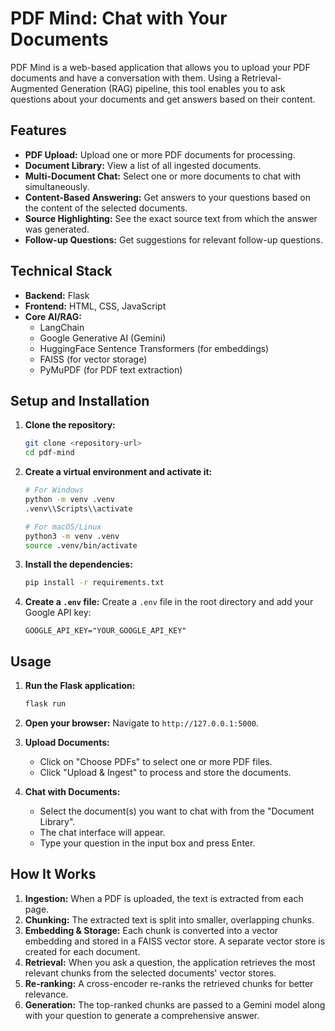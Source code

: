 # PDF Mind: Chat with Your Documents

PDF Mind is a web-based application that allows you to upload your PDF documents and have a conversation with them. Using a Retrieval-Augmented Generation (RAG) pipeline, this tool enables you to ask questions about your documents and get answers based on their content.

## Features

- **PDF Upload:** Upload one or more PDF documents for processing.
- **Document Library:** View a list of all ingested documents.
- **Multi-Document Chat:** Select one or more documents to chat with simultaneously.
- **Content-Based Answering:** Get answers to your questions based on the content of the selected documents.
- **Source Highlighting:** See the exact source text from which the answer was generated.
- **Follow-up Questions:** Get suggestions for relevant follow-up questions.

## Technical Stack

- **Backend:** Flask
- **Frontend:** HTML, CSS, JavaScript
- **Core AI/RAG:**
  - LangChain
  - Google Generative AI (Gemini)
  - HuggingFace Sentence Transformers (for embeddings)
  - FAISS (for vector storage)
  - PyMuPDF (for PDF text extraction)

## Setup and Installation

1.  **Clone the repository:**
    ```bash
    git clone <repository-url>
    cd pdf-mind
    ```

2.  **Create a virtual environment and activate it:**
    ```bash
    # For Windows
    python -m venv .venv
    .venv\\Scripts\\activate

    # For macOS/Linux
    python3 -m venv .venv
    source .venv/bin/activate
    ```

3.  **Install the dependencies:**
    ```bash
    pip install -r requirements.txt
    ```

4.  **Create a `.env` file:**
    Create a `.env` file in the root directory and add your Google API key:
    ```
    GOOGLE_API_KEY="YOUR_GOOGLE_API_KEY"
    ```

## Usage

1.  **Run the Flask application:**
    ```bash
    flask run
    ```

2.  **Open your browser:**
    Navigate to `http://127.0.0.1:5000`.

3.  **Upload Documents:**
    - Click on "Choose PDFs" to select one or more PDF files.
    - Click "Upload & Ingest" to process and store the documents.

4.  **Chat with Documents:**
    - Select the document(s) you want to chat with from the "Document Library".
    - The chat interface will appear.
    - Type your question in the input box and press Enter.

## How It Works

1.  **Ingestion:** When a PDF is uploaded, the text is extracted from each page.
2.  **Chunking:** The extracted text is split into smaller, overlapping chunks.
3.  **Embedding & Storage:** Each chunk is converted into a vector embedding and stored in a FAISS vector store. A separate vector store is created for each document.
4.  **Retrieval:** When you ask a question, the application retrieves the most relevant chunks from the selected documents' vector stores.
5.  **Re-ranking:** A cross-encoder re-ranks the retrieved chunks for better relevance.
6.  **Generation:** The top-ranked chunks are passed to a Gemini model along with your question to generate a comprehensive answer.
